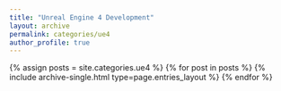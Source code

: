 ```yaml
---
title: "Unreal Engine 4 Development"
layout: archive
permalink: categories/ue4
author_profile: true
---
```


{% assign posts = site.categories.ue4 %}
{% for post in posts %} {% include archive-single.html type=page.entries_layout %} {% endfor %}
